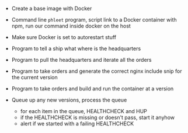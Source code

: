 * Create a base image with Docker
* Command line `phleet` program, script link to a Docker container with
  npm, run our command inside docker on the host
* Make sure Docker is set to autorestart stuff


* Program to tell a ship what where is the headquarters
* Program to pull the headquarters and iterate all the orders
* Program to take orders and generate the correct nginx include snip for
the current version
* Program to take orders and build and run the container at a version
* Queue up any new versions, process the queue
  * for each item in the queue, HEALTHCHECK and HUP
  * if the HEALTHCHECK is missing or doesn't pass, start it anyhow
  * alert if we started with a failing HEALTHCHECK


